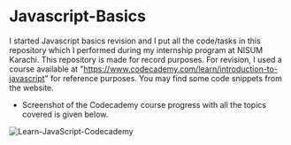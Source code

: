 # Javascript-Basics
I started Javascript basics revision and I put all the code/tasks in this repository which I performed during my internship program at NISUM Karachi. This repository is made for record purposes.
For revision, I used a course available at "https://www.codecademy.com/learn/introduction-to-javascript" for reference purposes. You may find some code snippets from the website. 

- Screenshot of the Codecademy course progress with all the topics covered is given below.

![Learn-JavaScript-Codecademy](https://user-images.githubusercontent.com/54082156/171162513-7f4191cb-3c6e-46fb-ae3e-d9f5c816d68a.png)
